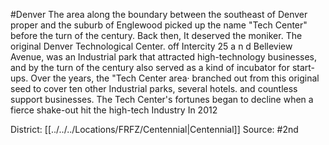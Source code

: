 #Denver 
The area along the boundary between the southeast of Denver proper and the suburb of Englewood picked up the name "Tech Center" before the turn of the century. Back then, It deserved the moniker. The original Denver Technological Center. off Intercity 25 a n d Belleview Avenue, was an Industrial park that attracted high-technology businesses, and by the turn of the century also served as a kind of incubator for start-ups. Over the years, the "Tech Center area· branched out from this original seed to cover ten other Industrial parks, several hotels. and countless support businesses. The Tech Center's fortunes began to decline when a fierce shake-out hit the high-tech Industry In 2012

District: [[../../../Locations/FRFZ/Centennial|Centennial]]
Source: #2nd